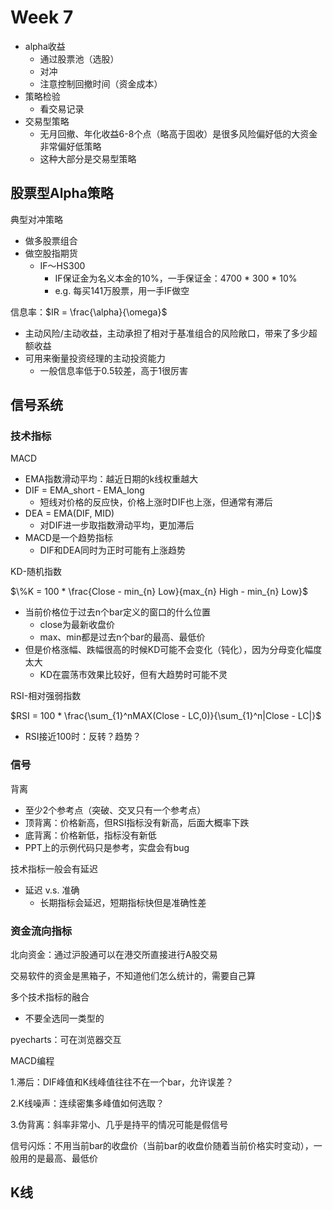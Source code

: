 # Week 7

* alpha收益
  * 通过股票池（选股）
  * 对冲
  * 注意控制回撤时间（资金成本）
* 策略检验
  * 看交易记录
* 交易型策略
  * 无月回撤、年化收益6-8个点（略高于固收）是很多风险偏好低的大资金非常偏好低策略
  * 这种大部分是交易型策略



## 股票型Alpha策略

典型对冲策略

* 做多股票组合
* 做空股指期货
  * IF～HS300
    * IF保证金为名义本金的10%，一手保证金：4700 * 300 * 10%
    * e.g. 每买141万股票，用一手IF做空



信息率：$IR = \frac{\alpha}{\omega}$ 

* 主动风险/主动收益，主动承担了相对于基准组合的风险敞口，带来了多少超额收益
* 可用来衡量投资经理的主动投资能力
  * 一般信息率低于0.5较差，高于1很厉害



## 信号系统

### 技术指标

MACD

- EMA指数滑动平均：越近日期的k线权重越大
- DIF = EMA_short - EMA_long
  - 短线对价格的反应快，价格上涨时DIF也上涨，但通常有滞后
- DEA = EMA(DIF, MID)
  - 对DIF进一步取指数滑动平均，更加滞后
- MACD是一个趋势指标
  - DIF和DEA同时为正时可能有上涨趋势



KD-随机指数

$\%K = 100 * \frac{Close - min_{n} Low}{max_{n} High - min_{n} Low}$

* 当前价格位于过去n个bar定义的窗口的什么位置
  * close为最新收盘价
  * max、min都是过去n个bar的最高、最低价
* 但是价格涨幅、跌幅很高的时候KD可能不会变化（钝化），因为分母变化幅度太大
  * KD在震荡市效果比较好，但有大趋势时可能不灵



RSI-相对强弱指数

$RSI = 100 * \frac{\sum_{1}^nMAX(Close - LC,0)}{\sum_{1}^n|Close - LC|}$

* RSI接近100时：反转？趋势？



### 信号

背离

* 至少2个参考点（突破、交叉只有一个参考点）
* 顶背离：价格新高，但RSI指标没有新高，后面大概率下跌
* 底背离：价格新低，指标没有新低
* PPT上的示例代码只是参考，实盘会有bug

技术指标一般会有延迟

* 延迟 v.s. 准确
  * 长期指标会延迟，短期指标快但是准确性差



### 资金流向指标

北向资金：通过沪股通可以在港交所直接进行A股交易

交易软件的资金是黑箱子，不知道他们怎么统计的，需要自己算



多个技术指标的融合

* 不要全选同一类型的



pyecharts：可在浏览器交互



MACD编程

1.滞后：DIF峰值和K线峰值往往不在一个bar，允许误差？

2.K线噪声：连续密集多峰值如何选取？

3.伪背离：斜率非常小、几乎是持平的情况可能是假信号



信号闪烁：不用当前bar的收盘价（当前bar的收盘价随着当前价格实时变动），一般用的是最高、最低价



## K线


